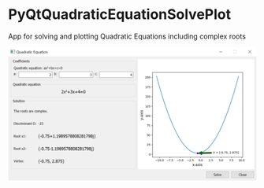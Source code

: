 # PyQtQuadraticEquationSolvePlot
App for solving and plotting Quadratic Equations including complex roots

![](https://github.com/hrosicka/PyQtQuadraticEquationSolvePlot/blob/master/doc/MainWindow.PNG)

